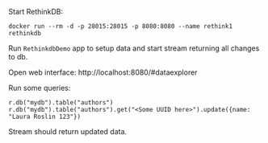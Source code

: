 Start RethinkDB:

`docker run --rm -d -p 28015:28015 -p 8080:8080 --name rethink1 rethinkdb`

Run `RethinkdbDemo` app to setup data and start stream returning all changes to db.

Open web interface: http://localhost:8080/#dataexplorer

Run some queries:
```
r.db("mydb").table("authors")
r.db("mydb").table("authors").get("<Some UUID here>").update({name: "Laura Roslin 123"})
```

Stream should return updated data.
